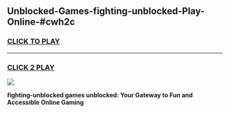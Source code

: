 
## Unblocked-Games-fighting-unblocked-Play-Online-#cwh2c
<h3>
<a href="https://premium.freeplayer.one?title=fighting-unblocked&ref=24F">CLICK TO PLAY</a></h3>
<hr>

<h3>
<a href="https://premium.freeplayer.one?title=fighting-unblocked&ref=24F">CLICK 2 PLAY</a>
  
</h3>

<a href="https://premium.freeplayer.one?title=fighting-unblocked&ref=24F/"><img src="https://clearcache.store/games.png"></a>


**fighting-unblocked games unblocked: Your Gateway to Fun and Accessible Online Gaming**
